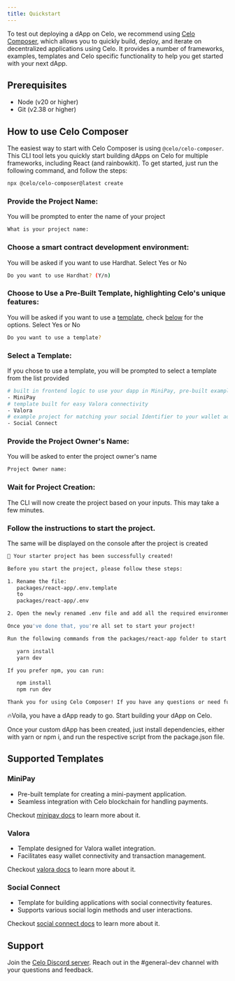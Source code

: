 ```yaml
---
title: Quickstart
---
```


To test out deploying a dApp on Celo, we recommend using [Celo Composer](https://github.com/celo-org/celo-composer), which allows you to quickly build, deploy, and iterate on decentralized applications using Celo. It provides a number of frameworks, examples, templates and Celo specific functionality to help you get started with your next dApp.

## Prerequisites

- Node (v20 or higher)
- Git (v2.38 or higher)

## How to use Celo Composer

The easiest way to start with Celo Composer is using `@celo/celo-composer`. This CLI tool lets you quickly start building dApps on Celo for multiple frameworks, including React (and rainbowkit). To get started, just run the following command, and follow the steps:

```bash
npx @celo/celo-composer@latest create
```

### Provide the Project Name:

You will be prompted to enter the name of your project

```bash
What is your project name:
```

### Choose a smart contract development environment:

You will be asked if you want to use Hardhat. Select Yes or No

```bash
Do you want to use Hardhat? (Y/n)
```

### Choose to Use a Pre-Built Template, highlighting Celo's unique features:

You will be asked if you want to use a [template](#supported-templates), check [below](#supported-templates) for the options. Select Yes or No

```bash
Do you want to use a template?
```

### Select a Template:

If you chose to use a template, you will be prompted to select a template from the list provided

```bash
# built in frontend logic to use your dapp in MiniPay, pre-built example functions for sign, transact and mint
- MiniPay
# template built for easy Valora connectivity
- Valora
# example project for matching your social Identifier to your wallet address, using GitHub
- Social Connect
```

### Provide the Project Owner's Name:

You will be asked to enter the project owner's name

```bash
Project Owner name:
```

### Wait for Project Creation:

The CLI will now create the project based on your inputs. This may take a few minutes.

### Follow the instructions to start the project.

The same will be displayed on the console after the project is created

```bash
🚀 Your starter project has been successfully created!

Before you start the project, please follow these steps:

1. Rename the file:
   packages/react-app/.env.template
   to
   packages/react-app/.env

2. Open the newly renamed .env file and add all the required environment variables.

Once you've done that, you're all set to start your project!

Run the following commands from the packages/react-app folder to start the project:

   yarn install
   yarn dev

If you prefer npm, you can run:

   npm install
   npm run dev

Thank you for using Celo Composer! If you have any questions or need further assistance, please refer to the README or reach out to our team.
```

🔥Voila, you have a dApp ready to go. Start building your dApp on Celo.

Once your custom dApp has been created, just install dependencies, either with yarn or npm i, and run the respective script from the package.json file.

## Supported Templates

### MiniPay

- Pre-built template for creating a mini-payment application.
- Seamless integration with Celo blockchain for handling payments.

Checkout [minipay docs](https://docs.celo.org/developer/build-on-minipay/overview) to learn more about it.

### Valora

- Template designed for Valora wallet integration.
- Facilitates easy wallet connectivity and transaction management.

Checkout [valora docs](https://docs.valora.xyz/) to learn more about it.

### Social Connect

- Template for building applications with social connectivity features.
- Supports various social login methods and user interactions.

Checkout [social connect docs](https://github.com/celo-org/social-connect) to learn more about it.

## Support

Join the [Celo Discord server](https://chat.celo.org). Reach out in the #general-dev channel with your questions and feedback.

